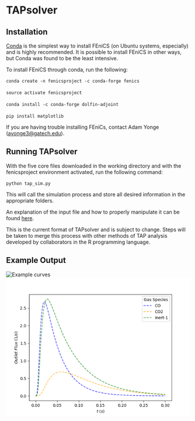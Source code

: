 # TAPsolver

## Installation

[Conda](https://docs.conda.io/projects/conda/en/latest/user-guide/install) is the simplest way to install FEniCS (on Ubuntu systems, especially) and is highly recommended. It is possible to install FEniCS in other ways, but Conda was found to be the least intensive.

To install FEniCS through conda, run the following:

	conda create -n fenicsproject -c conda-forge fenics

	source activate fenicsproject

	conda install -c conda-forge dolfin-adjoint

	pip install matplotlib

If you are having trouble installing FEniCs, contact Adam Yonge (ayonge3@gatech.edu).

## Running TAPsolver

With the five core files downloaded in the working directory and with the fenicsproject environment activated, run the following command:

	python tap_sim.py

This will call the simulation process and store all desired information in the appropriate folders. 

An explanation of the input file and how to properly manipulate it can be found [here](https://github.com/medford-group/TAPsolver/tree/master/docs/outline/input_file). 

This is the current format of TAPsolver and is subject to change. Steps will be taken to merge this process with other methods of TAP analysis developed by collaborators in the R programming language. 

## Example Output

![Example curves](./docs/figures/CO.gif)
![Example curves](./docs/figures/flux_data.png)
